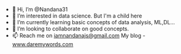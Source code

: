 - 👋 Hi, I’m @Nandana31
- 👀 I’m interested in data science. But I'm a child here 
- 🌱 I’m currently learning basic concepts of data analysis, ML,DL...
- 💞️ I’m looking to collaborate on good concepts.
- 📫 Reach me on iamnandanajs@gmail.com
My blog - www.daremywords.com

<!---
Nandana31/Nandana31 is a ✨ special ✨ repository because its `README.md` (this file) appears on your GitHub profile.
You can click the Preview link to take a look at your changes.
--->
